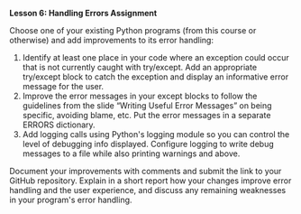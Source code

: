 ﻿**Lesson 6: Handling Errors Assignment**

Choose one of your existing Python programs (from this course or otherwise) and add improvements to its error handling:

1. Identify at least one place in your code where an exception could occur that is not currently caught with try/except. Add an appropriate try/except block to catch the exception and display an informative error message for the user.
1. Improve the error messages in your except blocks to follow the guidelines from the slide “Writing Useful Error Messages” on being specific, avoiding blame, etc. Put the error messages in a separate ERRORS dictionary.
1. Add logging calls using Python's logging module so you can control the level of debugging info displayed. Configure logging to write debug messages to a file while also printing warnings and above.

Document your improvements with comments and submit the link to your GitHub repository. Explain in a short report how your changes improve error handling and the user experience, and discuss any remaining weaknesses in your program's error handling.

